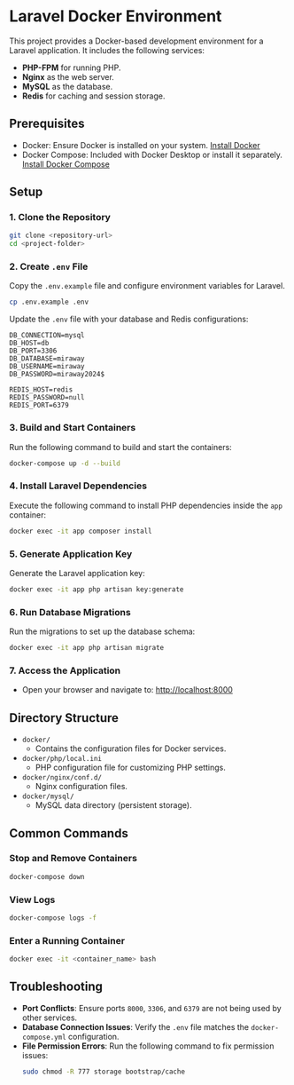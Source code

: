 
# Laravel Docker Environment

This project provides a Docker-based development environment for a Laravel application. It includes the following services:

- **PHP-FPM** for running PHP.
- **Nginx** as the web server.
- **MySQL** as the database.
- **Redis** for caching and session storage.

## Prerequisites

- Docker: Ensure Docker is installed on your system. [Install Docker](https://docs.docker.com/get-docker/)
- Docker Compose: Included with Docker Desktop or install it separately. [Install Docker Compose](https://docs.docker.com/compose/install/)

## Setup

### 1. Clone the Repository
```bash
git clone <repository-url>
cd <project-folder>
```

### 2. Create `.env` File
Copy the `.env.example` file and configure environment variables for Laravel.
```bash
cp .env.example .env
```

Update the `.env` file with your database and Redis configurations:
```dotenv
DB_CONNECTION=mysql
DB_HOST=db
DB_PORT=3306
DB_DATABASE=miraway
DB_USERNAME=miraway
DB_PASSWORD=miraway2024$

REDIS_HOST=redis
REDIS_PASSWORD=null
REDIS_PORT=6379
```

### 3. Build and Start Containers
Run the following command to build and start the containers:
```bash
docker-compose up -d --build
```

### 4. Install Laravel Dependencies
Execute the following command to install PHP dependencies inside the `app` container:
```bash
docker exec -it app composer install
```

### 5. Generate Application Key
Generate the Laravel application key:
```bash
docker exec -it app php artisan key:generate
```

### 6. Run Database Migrations
Run the migrations to set up the database schema:
```bash
docker exec -it app php artisan migrate
```

### 7. Access the Application
- Open your browser and navigate to: [http://localhost:8000](http://localhost:8000)

## Directory Structure

- `docker/`
  - Contains the configuration files for Docker services.
- `docker/php/local.ini`
  - PHP configuration file for customizing PHP settings.
- `docker/nginx/conf.d/`
  - Nginx configuration files.
- `docker/mysql/`
  - MySQL data directory (persistent storage).

## Common Commands

### Stop and Remove Containers
```bash
docker-compose down
```

### View Logs
```bash
docker-compose logs -f
```

### Enter a Running Container
```bash
docker exec -it <container_name> bash
```

## Troubleshooting

- **Port Conflicts**: Ensure ports `8000`, `3306`, and `6379` are not being used by other services.
- **Database Connection Issues**: Verify the `.env` file matches the `docker-compose.yml` configuration.
- **File Permission Errors**: Run the following command to fix permission issues:
  ```bash
  sudo chmod -R 777 storage bootstrap/cache
  ```
